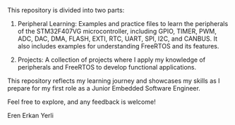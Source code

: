 This repository is divided into two parts:

1. Peripheral Learning:
Examples and practice files to learn the peripherals of the STM32F407VG microcontroller, including GPIO, TIMER, PWM, ADC, DAC, DMA, FLASH, EXTI, RTC, UART, SPI, I2C, and CANBUS. It also includes examples for understanding FreeRTOS and its features.

2. Projects:
A collection of projects where I apply my knowledge of peripherals and FreeRTOS to develop functional applications.

This repository reflects my learning journey and showcases my skills as I prepare for my first role as a Junior Embedded Software Engineer.

Feel free to explore, and any feedback is welcome!

Eren Erkan Yerli
